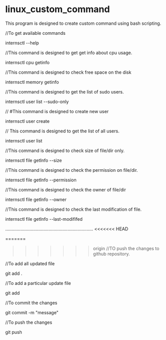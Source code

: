 # linux_custom_command
This program is designed to create custom command using bash scripting.

//To get available commands

internsctl --help            

//This command is designed to get get info about cpu usage.     

internsctl cpu getinfo      

//This command is designed to check free space on the disk 

internsctl memory getinfo 

//This command is designed to get the list of sudo users.

internsctl user list --sudo-only 

// #This command is designed to create new user

internsctl user create <userName> 

// This command is designed to get the list of all users.
  
internsctl user list 

//This command is designed to check  size of file/dir only.
  
internsctl file getInfo --size <fileName> 

//This command is designed to check the permission on file/dir.
  
internsctl file getInfo --permission <fileName> 

//This command is designed to check the owner of file/dir
  
internsctl file getInfo --owner <fileName> 

//This command is designed to check the last modification of file.
  
internsctl file getInfo --last-modififed <fileName> 

.....................................................................
<<<<<<< HEAD

=======
  
>>>>>>> origin
//TO push the changes to github repository.

//To add all updated file
  
git add .

//To add a particular update file
  
git add <fileName>

//To commit the changes
  
git commit -m "message"

//To push the changes
  
git push
